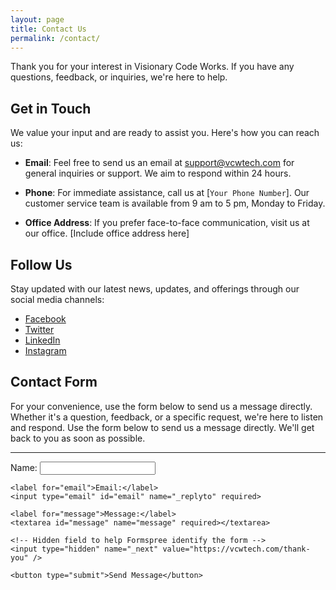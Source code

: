 ```yaml
---
layout: page
title: Contact Us
permalink: /contact/
---
```


Thank you for your interest in Visionary Code Works. If you have any questions, feedback, or inquiries, we're here to help.

## Get in Touch

We value your input and are ready to assist you. Here's how you can reach us:

- **Email**: Feel free to send us an email at [support@vcwtech.com](mailto:support@vcwtech.com) for general inquiries or support. We aim to respond within 24 hours.

- **Phone**: For immediate assistance, call us at [`Your Phone Number`]. Our customer service team is available from 9 am to 5 pm, Monday to Friday.

- **Office Address**: If you prefer face-to-face communication, visit us at our office. [Include office address here]

## Follow Us

Stay updated with our latest news, updates, and offerings through our social media channels:

- [Facebook](#)
- [Twitter](#)
- [LinkedIn](#)
- [Instagram](#)

## Contact Form

For your convenience, use the form below to send us a message directly. Whether it's a question, feedback, or a specific request, we're here to listen and respond.
Use the form below to send us a message directly. We'll get back to you as soon as possible.

---

<!-- Replace 'your-form-endpoint' with your actual Formspree endpoint -->
<form action="https://formspree.io/f/mwkdgoln" method="POST">
    <label for="name">Name:</label>
    <input type="text" id="name" name="name" required>

    <label for="email">Email:</label>
    <input type="email" id="email" name="_replyto" required>

    <label for="message">Message:</label>
    <textarea id="message" name="message" required></textarea>

    <!-- Hidden field to help Formspree identify the form -->
    <input type="hidden" name="_next" value="https://vcwtech.com/thank-you" />

    <button type="submit">Send Message</button>
</form>
